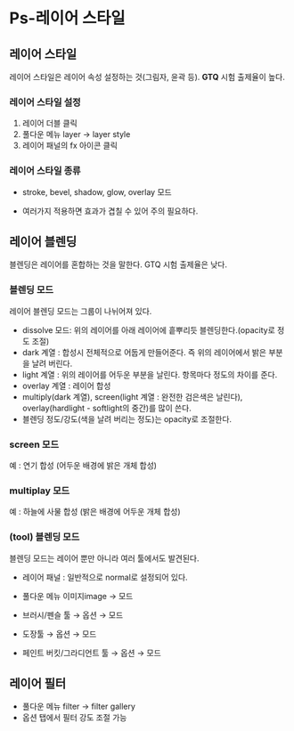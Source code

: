 # Ps-레이어 스타일



## 레이어 스타일 

레이어 스타일은 레이어 속성 설정하는 것(그림자, 윤곽 등). __GTQ__ 시험 출제율이 높다.

### 레이어 스타일 설정

1. 레이어 더블 클릭
2. 풀다운 메뉴 layer → layer style 
3. 레이어 패널의 fx 아이콘 클릭

### 레이어 스타일 종류

- stroke, bevel, shadow, glow, overlay 모드

- 여러가지 적용하면 효과가 겹칠 수 있어 주의 필요하다.

  

## 레이어 블렌딩 

블렌딩은 레이어를 혼합하는 것을 말한다. GTQ 시험 출제율은 낮다. 

### 블렌딩 모드

레이어 블렌딩 모드는 그룹이 나뉘어져 있다. 

- dissolve 모드: 위의 레이어를 아래 레이어에 흩뿌리듯 블렌딩한다.(opacity로 정도 조절)
- dark 계열 : 합성시 전체적으로 어둡게 만들어준다. 즉 위의 레이어에서 밝은 부분을 날려 버린다.
- light 계열 : 위의 레이어를 어두운 부분을 날린다. 항목마다 정도의 차이를 준다.
- overlay 계열 : 레이어 합성
- multiply(dark 계열), screen(light 계열 : 완전한 검은색은 날린다), overlay(hardlight - softlight의 중간)를 많이 쓴다.
- 블렌딩 정도/강도(색을 날려 버리는 정도)는 opacity로 조절한다.

### screen 모드

예 : 연기 합성 (어두운 배경에 밝은 개체 합성)

### multiplay 모드

예 : 하늘에 사물 합성 (밝은 배경에 어두운 개체 합성)

### (tool) 블렌딩 모드

블렌딩 모드는 레이어 뿐만 아니라 여러 툴에서도 발견된다.

- 레이어 패널 : 일반적으로 normal로 설정되어 있다.

- 풀다운 메뉴 이미지image → 모드

- 브러시/펜슬 툴 → 옵션 → 모드

- 도장툴 → 옵션 → 모드

- 페인트 버킷/그라디언트 툴 → 옵션 → 모드

  

## 레이어 필터

- 풀다운 메뉴 filter → filter gallery
- 옵션 탭에서 필터 강도 조절 가능